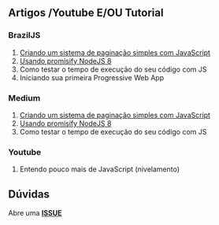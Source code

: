 ## Artigos /Youtube E/OU Tutorial

### BrazilJS
1. [Criando um sistema de paginação simples com JavaScript](https://braziljs.org/blog/criando-um-sistema-de-paginacao-simples-com-javascript/)
2. [Usando promisify NodeJS 8](https://braziljs.org/blog/usando-promisify-nodejs-8/)
3. Como testar o tempo de execução do seu código com JS
4. Iniciando sua primeira Progressive Web App

### Medium
1. [Criando um sistema de paginação simples com JavaScript](https://medium.com/@renanbastos93/criando-um-sistema-de-pagina%C3%A7%C3%A3o-simples-com-javascript-d2dd853741ea)
2. [Usando promisify NodeJS 8](https://medium.com/@renanbastos93/usando-promisify-nodejs-8-94170ff19460)
3. Como testar o tempo de execução do seu código com JS

### Youtube
1. Entendo pouco mais de JavaScript (nivelamento)

## Dúvidas
Abre uma **[ISSUE](https://github.com/renanbastos93/tutoriais/issues)**
